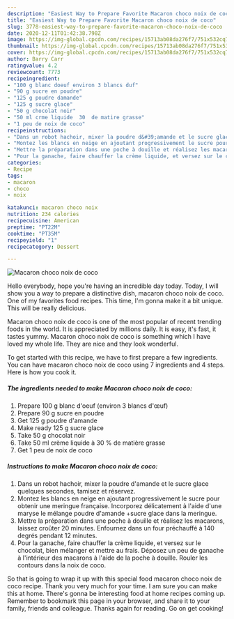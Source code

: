 ```yaml
---
description: "Easiest Way to Prepare Favorite Macaron choco noix de coco"
title: "Easiest Way to Prepare Favorite Macaron choco noix de coco"
slug: 3778-easiest-way-to-prepare-favorite-macaron-choco-noix-de-coco
date: 2020-12-11T01:42:38.798Z
image: https://img-global.cpcdn.com/recipes/15713ab08da276f7/751x532cq70/macaron-choco-noix-de-coco-photo-principale-de-la-recette.jpg
thumbnail: https://img-global.cpcdn.com/recipes/15713ab08da276f7/751x532cq70/macaron-choco-noix-de-coco-photo-principale-de-la-recette.jpg
cover: https://img-global.cpcdn.com/recipes/15713ab08da276f7/751x532cq70/macaron-choco-noix-de-coco-photo-principale-de-la-recette.jpg
author: Barry Carr
ratingvalue: 4.2
reviewcount: 7773
recipeingredient:
- "100 g blanc doeuf environ 3 blancs duf"
- "90 g sucre en poudre"
- "125 g poudre damande"
- "125 g sucre glace"
- "50 g chocolat noir"
- "50 ml crme liquide  30  de matire grasse"
- "1 peu de noix de coco"
recipeinstructions:
- "Dans un robot hachoir, mixer la poudre d&#39;amande et le sucre glace quelques secondes, tamisez et réservez."
- "Montez les blancs en neige en ajoutant progressivement le sucre pour obtenir une meringue française. Incorporez délicatement à l&#39;aide d&#39;une maryse le mélange poudre d&#39;amande +sucre glace dans la meringue."
- "Mettre la préparation dans une poche à douille et réalisez les macarons, laissez croûter 20 minutes. Enfournez dans un four préchauffé à 140 degrés pendant 12 minutes."
- "Pour la ganache, faire chauffer la crème liquide, et versez sur le chocolat, bien mélanger et mettre au frais. Déposez un peu de ganache à l&#39;intérieur des macarons à l&#39;aide de la poche à douille. Rouler les contours dans la noix de coco."
categories:
- Recipe
tags:
- macaron
- choco
- noix

katakunci: macaron choco noix 
nutrition: 234 calories
recipecuisine: American
preptime: "PT22M"
cooktime: "PT35M"
recipeyield: "1"
recipecategory: Dessert

---
```



![Macaron choco noix de coco](https://img-global.cpcdn.com/recipes/15713ab08da276f7/751x532cq70/macaron-choco-noix-de-coco-photo-principale-de-la-recette.jpg)

Hello everybody, hope you're having an incredible day today. Today, I will show you a way to prepare a distinctive dish, macaron choco noix de coco. One of my favorites food recipes. This time, I'm gonna make it a bit unique. This will be really delicious.

Macaron choco noix de coco is one of the most popular of recent trending foods in the world. It is appreciated by millions daily. It is easy, it's fast, it tastes yummy. Macaron choco noix de coco is something which I have loved my whole life. They are nice and they look wonderful.




To get started with this recipe, we have to first prepare a few ingredients. You can have macaron choco noix de coco using 7 ingredients and 4 steps. Here is how you cook it.

<!--inarticleads1-->

##### The ingredients needed to make Macaron choco noix de coco:

1. Prepare 100 g blanc d&#39;oeuf (environ 3 blancs d&#39;œuf)
1. Prepare 90 g sucre en poudre
1. Get 125 g poudre d&#39;amande
1. Make ready 125 g sucre glace
1. Take 50 g chocolat noir
1. Take 50 ml crème liquide à 30 % de matière grasse
1. Get 1 peu de noix de coco




<!--inarticleads2-->

##### Instructions to make Macaron choco noix de coco:

1. Dans un robot hachoir, mixer la poudre d&#39;amande et le sucre glace quelques secondes, tamisez et réservez.
1. Montez les blancs en neige en ajoutant progressivement le sucre pour obtenir une meringue française. Incorporez délicatement à l&#39;aide d&#39;une maryse le mélange poudre d&#39;amande +sucre glace dans la meringue.
1. Mettre la préparation dans une poche à douille et réalisez les macarons, laissez croûter 20 minutes. Enfournez dans un four préchauffé à 140 degrés pendant 12 minutes.
1. Pour la ganache, faire chauffer la crème liquide, et versez sur le chocolat, bien mélanger et mettre au frais. Déposez un peu de ganache à l&#39;intérieur des macarons à l&#39;aide de la poche à douille. Rouler les contours dans la noix de coco.




So that is going to wrap it up with this special food macaron choco noix de coco recipe. Thank you very much for your time. I am sure you can make this at home. There's gonna be interesting food at home recipes coming up. Remember to bookmark this page in your browser, and share it to your family, friends and colleague. Thanks again for reading. Go on get cooking!
